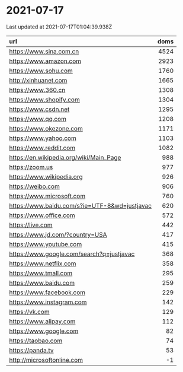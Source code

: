 # 2021-07-17

<!-- BEGIN -->
Last updated at 2021-07-17T01:04:39.938Z

url | doms
:- | -:
https://www.sina.com.cn | 4524
https://www.amazon.com | 2923
https://www.sohu.com | 1760
http://xinhuanet.com | 1665
https://www.360.cn | 1308
https://www.shopify.com | 1304
https://www.csdn.net | 1295
https://www.qq.com | 1208
https://www.okezone.com | 1171
https://www.yahoo.com | 1103
https://www.reddit.com | 1082
https://en.wikipedia.org/wiki/Main_Page | 988
https://zoom.us | 977
https://www.wikipedia.org | 926
https://weibo.com | 906
https://www.microsoft.com | 760
https://www.baidu.com/s?ie=UTF-8&wd=justjavac | 620
https://www.office.com | 572
https://live.com | 442
https://www.jd.com/?country=USA | 417
https://www.youtube.com | 415
https://www.google.com/search?q=justjavac | 368
https://www.netflix.com | 358
https://www.tmall.com | 295
https://www.baidu.com | 259
https://www.facebook.com | 229
https://www.instagram.com | 142
https://vk.com | 129
https://www.alipay.com | 112
https://www.google.com | 82
https://taobao.com | 74
https://panda.tv | 53
http://microsoftonline.com | -1
<!-- END -->
